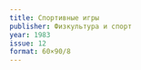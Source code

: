 ```yaml
---
title: Спортивные игры
publisher: Физкультура и спорт
year: 1983
issue: 12
format: 60×90/8
---
```


